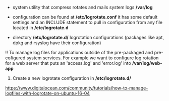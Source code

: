 - system utility that compress rotates and mails system logs **/var/log**
- configuration can be found at **/etc/logrotate.conf** it has some default settings and an INCLUDE statement to pull in configuration from
any file located in **/etc/logrotate.d**

- directory **/etc/logrotate.d/** logrotation configurations (packages like apt, dpkg and rsyslog have their configuration)

!! To manage log files for applications outside of the pre-packaged and pre-cofigured system services. For example we want to configure log rotation
for a web server that puts an 'access.log' and 'error.log' into **/var/log/web-app**


1) Create a new logrotate configuration in **/etc/logrotate.d/**


https://www.digitalocean.com/community/tutorials/how-to-manage-logfiles-with-logrotate-on-ubuntu-16-04
